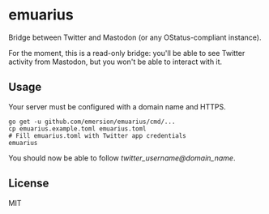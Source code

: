 # emuarius

Bridge between Twitter and Mastodon (or any OStatus-compliant instance).

For the moment, this is a read-only bridge: you'll be able to see Twitter
activity from Mastodon, but you won't be able to interact with it.

## Usage

Your server must be configured with a domain name and HTTPS.

```shell
go get -u github.com/emersion/emuarius/cmd/...
cp emuarius.example.toml emuarius.toml
# Fill emuarius.toml with Twitter app credentials
emuarius
```

You should now be able to follow _twitter_username@domain_name_.

## License

MIT
